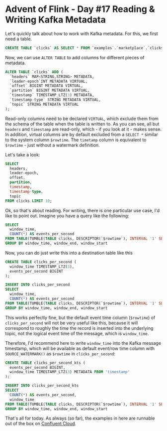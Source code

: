 # Advent of Flink - Day #17 Reading & Writing Kafka Metadata

Let's quickly talk about how to work with Kafka metadata. For this, we first need a table. 

```sql
CREATE TABLE `clicks` AS SELECT * FROM `examples`.`marketplace`.`clicks`;
```

Now, we can use `ALTER TABLE` to add columns for different pieces of metadata. 

```sql
ALTER TABLE `clicks` ADD (
  `headers` MAP<STRING,STRING> METADATA,
  `leader-epoch`INT METADATA VIRTUAL,
  `offset` BIGINT METADATA VIRTUAL,
  `partition` BIGINT METADATA VIRTUAL,
  `timestamp` TIMESTAMP_LTZ(3) METADATA,
  `timestamp-type` STRING METADATA VIRTUAL,
  `topic` STRING METADATA VIRTUAL
);
```

Read-only columns need to be declared `VIRTUAL`, which exclude them from the schema of the table when the table is written to. As you can see, all 
but `headers` and `timestamp` are read-only, which - if you look at it - makes sense. In addition, virtual columns are by default excluded from a 
`SELECT *` similar to the system column `$rowtime`. The `timetamp` column is equivalent to `$rowtime` - just without a watermark definition. 

Let's take a look: 

```sql
SELECT 
  headers, 
  leader-epoch, 
  offset, 
  partition, 
  timestamp, 
  timestamp-type, 
  topic
FROM clicks LIMIT 10;
```

Ok, so that's about reading. For writing, there is one particular use case, I'd like to point out. Imagine you have a query like the following: 
```sql
SELECT
  window_time,
  COUNT(*) AS events_per_second
FROM TABLE(TUMBLE(TABLE clicks, DESCRIPTOR(`$rowtime`), INTERVAL '1' SECOND))
GROUP BY window_time, window_end, window_start
```
Now, you can do just write this into a destination table like this
```sql
CREATE TABLE clicks_per_second (
  window_time TIMESTAMP_LTZ(3),
  events_per_second BIGINT
);

INSERT INTO clicks_per_second 
SELECT
  window_time,
  COUNT(*) AS events_per_second
FROM TABLE(TUMBLE(TABLE clicks, DESCRIPTOR(`$rowtime`), INTERVAL '1' SECOND))
GROUP BY window_time, window_end, window_start
````
This works perfectly fine, but the default event time column (`$rowtime`) of `clicks_per_second` will not be very useful like this, because it will 
correspond to roughly the time the record is inserted into the underlying topic, not the logical event time of the message, which is `window_time`. 

Therefore, I'd recommend here to write `window_time` into the Kafka message timestamp, which will be available as default event/row time column 
with `SOURCE_WATERMARK()` as `$rowtime` in `clicks_per_second`: 
```sql
CREATE TABLE clicks_per_second_kts (
  events_per_second BIGINT,
  window_time TIMESTAMP_LTZ(3) METADATA FROM 'timestamp'
);

INSERT INTO clicks_per_second_kts
SELECT
  COUNT(*) AS events_per_second,
  window_time
FROM TABLE(TUMBLE(TABLE clicks, DESCRIPTOR(`$rowtime`), INTERVAL '1' SECOND))
GROUP BY window_time, window_end, window_start
```

That's all for today. As always (so far), the examples in here are runnable out of the box on [Confluent Cloud](https://confluent.cloud).
